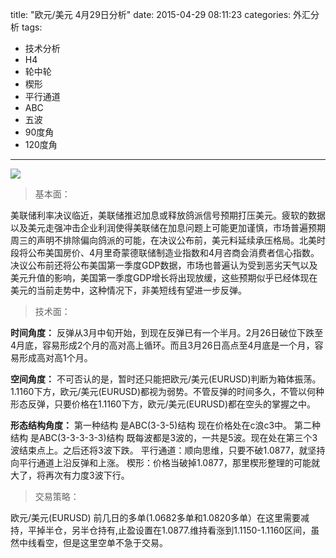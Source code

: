 title: "欧元/美元 4月29日分析"
date: 2015-04-29 08:11:23
categories: 外汇分析
tags:
- 技术分析
- H4
- 轮中轮
- 楔形
- 平行通道
- ABC
- 五波
- 90度角
- 120度角
---
![](http://eurusd.qiniudn.com/62.png)

>基本面：

美联储利率决议临近，美联储推迟加息或释放鸽派信号预期打压美元。疲软的数据以及美元走强冲击企业利润使得美联储在加息问题上可能更加谨慎，市场普遍预期周三的声明不排除偏向鸽派的可能，在决议公布前，美元料延续承压格局。北美时段将公布美国房价、4月里奇蒙德联储制造业指数和4月咨商会消费者信心指数。决议公布前还将公布美国第一季度GDP数据，市场也普遍认为受到恶劣天气以及美元升值的影响，美国第一季度GDP增长将出现放缓，这些预期似乎已经体现在美元的当前走势中，这种情况下，非美短线有望进一步反弹。

>技术面：

**时间角度：** 
反弹从3月中旬开始，到现在反弹已有一个半月。2月26日破位下跌至4月底，容易形成2个月的高对高上循环。而且3月26日高点至4月底是一个月，容易形成高对高1个月。

**空间角度：**
不可否认的是，暂时还只能把欧元/美元(EURUSD)判断为箱体振荡。1.1160下方，欧元/美元(EURUSD)都视为弱势。不管反弹的时间多久，不管以何种形态反弹，只要价格在1.1160下方，欧元/美元(EURUSD)都在空头的掌握之中。

**形态结构角度：**
第一种结构 是ABC(3-3-5)结构 现在价格处在c浪c3中。
第二种结构 是ABC(3-3-3-3-3)结构 既每波都是3波的，一共是5波。现在处在第三个3波结束点上。之后还将3波下跌。
平行通道：顺向思维，只要不破1.0877，就坚持向平行通道上沿反弹和上涨。
楔形：价格当破掉1.0877，那里楔形整理的可能就大了，将再次有力度3波下行。

>交易策略：

欧元/美元(EURUSD) 前几日的多单(1.0682多单和1.0820多单）在这里需要减持，平掉半仓，另半仓持有,止盈设置在1.0877.维持看涨到1.1150-1.1160区间，虽然中线看空，但是这里空单不急于交易。